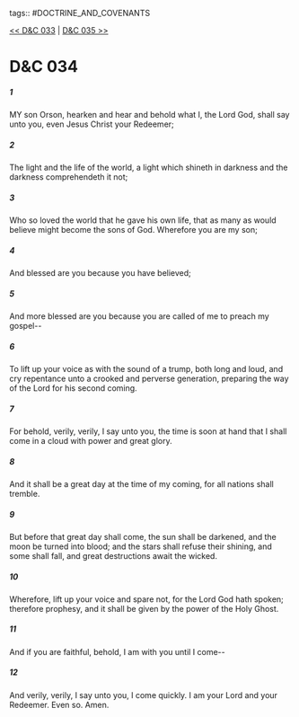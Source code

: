 tags:: #DOCTRINE_AND_COVENANTS

[<< D&C 033](DOCTRINE_AND_COVENANTS/D&C_033.md) | [D&C 035 >>](DOCTRINE_AND_COVENANTS/D&C_035.md)

# D&C 034

##### 1

MY son Orson, hearken and hear and behold what I, the Lord God, shall say unto you, even Jesus Christ your Redeemer;

##### 2

The light and the life of the world, a light which shineth in darkness and the darkness comprehendeth it not;

##### 3

Who so loved the world that he gave his own life, that as many as would believe might become the sons of God. Wherefore you are my son;

##### 4

And blessed are you because you have believed;

##### 5

And more blessed are you because you are called of me to preach my gospel--

##### 6

To lift up your voice as with the sound of a trump, both long and loud, and cry repentance unto a crooked and perverse generation, preparing the way of the Lord for his second coming.

##### 7

For behold, verily, verily, I say unto you, the time is soon at hand that I shall come in a cloud with power and great glory.

##### 8

And it shall be a great day at the time of my coming, for all nations shall tremble.

##### 9

But before that great day shall come, the sun shall be darkened, and the moon be turned into blood; and the stars shall refuse their shining, and some shall fall, and great destructions await the wicked.

##### 10

Wherefore, lift up your voice and spare not, for the Lord God hath spoken; therefore prophesy, and it shall be given by the power of the Holy Ghost.

##### 11

And if you are faithful, behold, I am with you until I come--

##### 12

And verily, verily, I say unto you, I come quickly. I am your Lord and your Redeemer. Even so. Amen.
